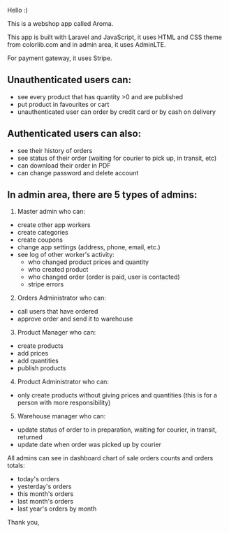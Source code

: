 Hello :)

This is a webshop app called Aroma.

This app is built with Laravel and JavaScript, it uses HTML and CSS theme from colorlib.com and in admin area, it uses AdminLTE.

For payment gateway, it uses Stripe.

## Unauthenticated users can:
- see every product that has quantity >0 and are published
- put product in favourites or cart
- unauthenticated user can order by credit card or by cash on delivery

## Authenticated users can also:
- see their history of orders
- see status of their order (waiting for courier to pick up, in transit, etc)
- can download their order in PDF
- can change password and delete account

## In admin area, there are 5 types of admins:
1. Master admin who can:
- create other app workers
- create categories
- create coupons
- change app settings (address, phone, email, etc.)
- see log of other worker's activity: 
  - who changed product prices and quantity
  - who created product
  - who changed order (order is paid, user is contacted)
  - stripe errors

2. Orders Administrator who can:
- call users that have ordered
- approve order and send it to warehouse

3. Product Manager who can:
- create products 
- add prices 
- add quantities 
- publish products

4. Product Administrator who can:
- only create products without giving prices and quantities (this is for a person with more responsibility)

5. Warehouse manager who can:
- update status of order to in preparation, waiting for courier, in transit, returned
- update date when order was picked up by courier

All admins can see in dashboard chart of sale orders counts and orders totals: 
- today's orders
- yesterday's orders
- this month's orders
- last month's orders
- last year's orders by month


Thank you,

